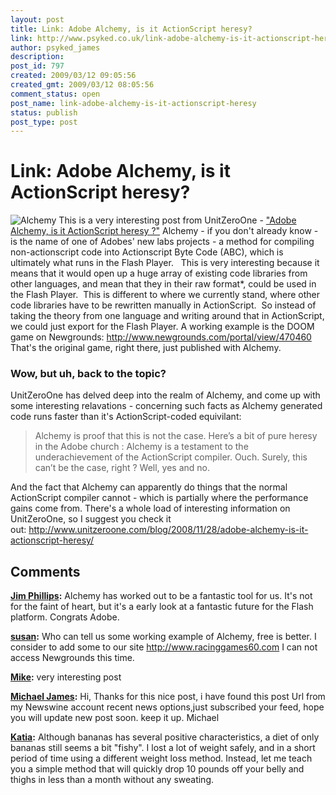 ```yaml
---
layout: post
title: Link: Adobe Alchemy, is it ActionScript heresy?
link: http://www.psyked.co.uk/link-adobe-alchemy-is-it-actionscript-heresy/
author: psyked_james
description: 
post_id: 797
created: 2009/03/12 09:05:56
created_gmt: 2009/03/12 08:05:56
comment_status: open
post_name: link-adobe-alchemy-is-it-actionscript-heresy
status: publish
post_type: post
---
```


# Link: Adobe Alchemy, is it ActionScript heresy?

![Alchemy](http://uploads.psyked.co.uk/2009/03/alchemy.jpg) This is a very interesting post from UnitZeroOne - ["Adobe Alchemy, is it ActionScript heresy ?"](http://www.unitzeroone.com/blog/2008/11/28/adobe-alchemy-is-it-actionscript-heresy/) Alchemy - if you don't already know - is the name of one of Adobes' new labs projects - a method for compiling non-actionscript code into Actionscript Byte Code (ABC), which is ultimately what runs in the Flash Player.   This is very interesting because it means that it would open up a huge array of existing code libraries from other languages, and mean that they in their raw format*, could be used in the Flash Player.  This is different to where we currently stand, where other code libraries have to be rewritten manually in ActionScript.  So instead of taking the theory from one language and writing around that in ActionScript, we could just export for the Flash Player. A working example is the DOOM game on Newgrounds: <http://www.newgrounds.com/portal/view/470460> That's the original game, right there, just published with Alchemy. 

### Wow, but uh, back to the topic?

UnitZeroOne has delved deep into the realm of Alchemy, and come up with some interesting relavations - concerning such facts as Alchemy generated code runs faster than it's ActionScript-coded equivilant: 

> Alchemy is proof that this is not the case. Here’s a bit of pure heresy in the Adobe church : Alchemy is a testament to the underachievement of the ActionScript compiler. Ouch. Surely, this can’t be the case, right ? Well, yes and no.

And the fact that Alchemy can apparently do things that the normal ActionScript compiler cannot - which is partially where the performance gains come from. There's a whole load of interesting information on UnitZeroOne, so I suggest you check it out: <http://www.unitzeroone.com/blog/2008/11/28/adobe-alchemy-is-it-actionscript-heresy/>

## Comments

**[Jim Phillips](#567 "2009-03-12 14:26:38"):** Alchemy has worked out to be a fantastic tool for us. It's not for the faint of heart, but it's a early look at a fantastic future for the Flash platform. Congrats Adobe.

**[susan](#568 "2009-05-09 16:36:32"):** Who can tell us some working example of Alchemy, free is better. I consider to add some to our site <http://www.racinggames60.com> I can not access Newgrounds this time.

**[Mike](#569 "2009-06-12 16:04:01"):** very interesting post

**[Michael James](#570 "2009-10-13 06:02:49"):** Hi, Thanks for this nice post, i have found this post Url from my Newswine account recent news options,just subscribed your feed, hope you will update new post soon. keep it up. Michael

**[Katia](#571 "2013-04-23 19:11:15"):** Although bananas has several positive characteristics, a diet of only bananas still seems a bit "fishy". I lost a lot of weight safely, and in a short period of time using a different weight loss method. Instead, let me teach you a simple method that will quickly drop 10 pounds off your belly and thighs in less than a month without any sweating.

